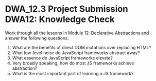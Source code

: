 # DWA_12.3 Project Submission DWA12: Knowledge Check

Work through all the lessons in Module 12: Declarative Abstractions and answer the following questions:

1. What are the benefits of direct DOM mutations over replacing HTML?
2. What low-level noise do JavaScript frameworks abstract away?
3. What essence do JavaScript frameworks elevate?
4. Very broadly speaking, how do most JS frameworks achieve abstraction?
5. What is the most important part of learning a JS framework?

